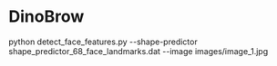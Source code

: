 # DinoBrow

python detect_face_features.py --shape-predictor shape_predictor_68_face_landmarks.dat --image images/image_1.jpg